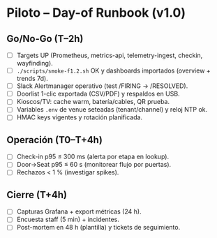 # Piloto – Day-of Runbook (v1.0)

## Go/No-Go (T–2h)
- [ ] Targets UP (Prometheus, metrics-api, telemetry-ingest, checkin, wayfinding).
- [ ] `./scripts/smoke-f1.2.sh` OK y dashboards importados (overview + trends 7d).
- [ ] Slack Alertmanager operativo (test /FIRING → /RESOLVED).
- [ ] Doorlist 1-clic exportada (CSV/PDF) y respaldos en USB.
- [ ] Kioscos/TV: cache warm, batería/cables, QR prueba.
- [ ] Variables `.env` de venue seteadas (tenant/channel) y reloj NTP ok.
- [ ] HMAC keys vigentes y rotación planificada.

## Operación (T0–T+4h)
- [ ] Check-in p95 ≤ 300 ms (alerta por etapa en lookup).  
- [ ] Door→Seat p95 ≤ 60 s (monitorear flujo por puertas).  
- [ ] Rechazos < 1 % (investigar spikes).

## Cierre (T+4h)
- [ ] Capturas Grafana + export métricas (24 h).  
- [ ] Encuesta staff (5 min) + incidentes.  
- [ ] Post-mortem en 48 h (plantilla) y tickets de seguimiento.

